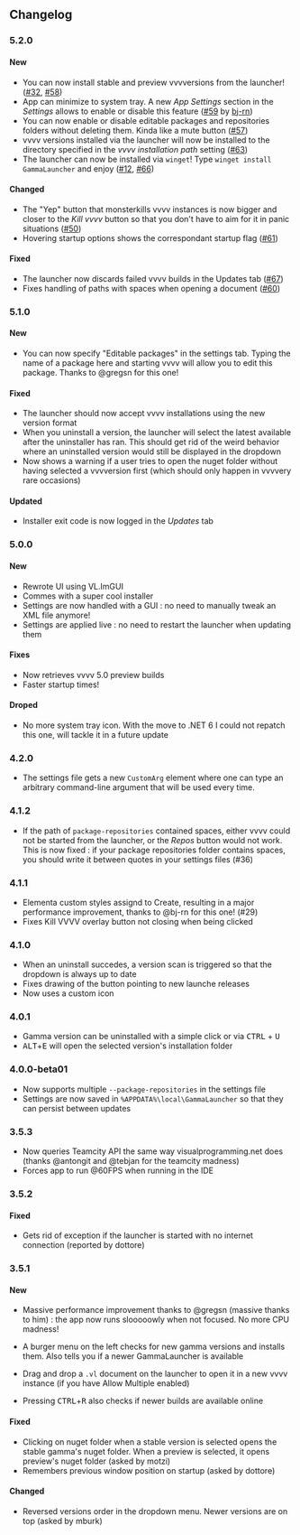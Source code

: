 ## Changelog

### 5.2.0

#### New

- You can now install stable and preview vvvversions from the launcher! ([#32](https://github.com/sebescudie/GammaLauncher/issues/32), [#58](https://github.com/sebescudie/GammaLauncher/issues/58))
- App can minimize to system tray. A new _App Settings_ section in the _Settings_ allows to enable or disable this feature ([#59](https://github.com/sebescudie/GammaLauncher/issues/59) by [bj-rn](https://github.com/bj-rn))
- You can now enable or disable editable packages and repositories folders without deleting them. Kinda like a mute button ([#57](https://github.com/sebescudie/GammaLauncher/issues/57))
- vvvv versions installed via the launcher will now be installed to the directory specified in the _vvvv installation path_ setting ([#63](https://github.com/sebescudie/GammaLauncher/issues/63))
- The launcher can now be installed via `winget`! Type `winget install GammaLauncher` and enjoy ([#12](https://github.com/sebescudie/GammaLauncher/issues/12), [#66](https://github.com/sebescudie/GammaLauncher/issues/66))

#### Changed

- The "Yep" button that monsterkills vvvv instances is now bigger and closer to the _Kill vvvv_ button so that you don't have to aim for it in panic situations ([#50](https://github.com/sebescudie/GammaLauncher/issues/50))
- Hovering startup options shows the correspondant startup flag ([#61](https://github.com/sebescudie/GammaLauncher/issues/61))

#### Fixed

- The launcher now discards failed vvvv builds in the Updates tab ([#67](https://github.com/sebescudie/GammaLauncher/issues/67))
- Fixes handling of paths with spaces when opening a document ([#60](https://github.com/sebescudie/GammaLauncher/issues/60))

### 5.1.0

#### New

- You can now specify "Editable packages" in the settings tab. Typing the name of a package here and starting vvvv will allow you to edit this package. Thanks to @gregsn for this one!

#### Fixed

- The launcher should now accept vvvv installations using the new version format
- When you uninstall a version, the launcher will select the latest available after the uninstaller has ran. This should get rid of the weird behavior where an uninstalled version would still be displayed in the dropdown
- Now shows a warning if a user tries to open the nuget folder without having selected a vvvversion first (which should only happen in vvvvery rare occasions)

#### Updated

- Installer exit code is now logged in the _Updates_ tab

### 5.0.0

#### New

- Rewrote UI using VL.ImGUI
- Commes with a super cool installer
- Settings are now handled with a GUI : no need to manually tweak an XML file anymore!
- Settings are applied live : no need to restart the launcher when updating them

#### Fixes

- Now retrieves vvvv 5.0 preview builds
- Faster startup times!

#### Droped

- No more system tray icon. With the move to .NET 6 I could not repatch this one, will tackle it in a future update

### 4.2.0

- The settings file gets a new `CustomArg` element where one can type an arbitrary command-line argument that will be used every time.

### 4.1.2

- If the path of `package-repositories` contained spaces, either vvvv could not be started from the launcher, or the _Repos_ button would not work. This is now fixed : if your package repositories folder contains spaces, you should write it between quotes in your settings files (#36)

### 4.1.1

- Elementa custom styles assignd to Create, resulting in a major performance improvement, thanks to  @bj-rn for this one! (#29)
- Fixes Kill VVVV overlay button not closing when being clicked

### 4.1.0

- When an uninstall succedes, a version scan is triggered so that the dropdown is always up to date
- Fixes drawing of the button pointing to new launche releases
- Now uses a custom icon

### 4.0.1

- Gamma version can be uninstalled with a simple click or via <kbd>CTRL</kbd> + <kbd>U</kbd>
- <kbd>ALT</kbd>+<kbd>E</kbd> will open the selected version's installation folder

### 4.0.0-beta01

- Now supports multiple `--package-repositories` in the settings file
- Settings are now saved in `%APPDATA%\local\GammaLauncher` so that they can persist between updates

### 3.5.3

- Now queries Teamcity API the same way visualprogramming.net does (thanks @antongit and @tebjan for the teamcity madness)
- Forces app to run @60FPS when running in the IDE

### 3.5.2

#### Fixed

- Gets rid of exception if the launcher is started with no internet connection (reported by dottore)

### 3.5.1

#### New

- Massive performance improvement thanks to @gregsn (massive thanks to him) : the app now runs slooooowly when not focused. No more CPU madness!

- A burger menu on the left checks for new gamma versions and installs them. Also tells you if a newer GammaLauncher is available

- Drag and drop a `.vl` document on the launcher to open it in a new vvvv instance (if you have Allow Multiple enabled)

- Pressing <kbd>CTRL</kbd>+<kbd>R</kbd> also checks if newer builds are available online

#### Fixed

- Clicking on nuget folder when a stable version is selected opens the stable gamma's nuget folder. When a preview is selected, it opens preview's nuget folder (asked by motzi)
- Remembers previous window position on startup (asked by dottore)

#### Changed

- Reversed versions order in the dropdown menu. Newer versions are on top (asked by mburk)
